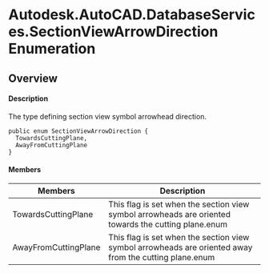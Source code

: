 # Autodesk.AutoCAD.DatabaseServices.SectionViewArrowDirection Enumeration

## Overview

#### Description
The type defining section view symbol arrowhead direction.
```text
public enum SectionViewArrowDirection {
  TowardsCuttingPlane,
  AwayFromCuttingPlane
}
```

#### Members

| Members | Description |
| --- | --- |
| TowardsCuttingPlane | This flag is set when the section view symbol arrowheads are oriented towards the cutting plane.enum |
| AwayFromCuttingPlane | This flag is set when the section view symbol arrowheads are oriented away from the cutting plane.enum |